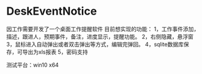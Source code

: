 # DeskEventNotice
因工作需要开发了一个桌面工作提醒软件
目前想实现的功能：
1，工作事件添加，描述，跟进人，预期事件，备注，进度显示，提醒功能。
2，右侧隐藏，悬浮窗
3，鼠标进入自动弹出或者双击弹出等方式，编辑完弹回。
4，sqlite数据库保存，可导出为xls报表
5，密码支持

测试平台：win10 x64
